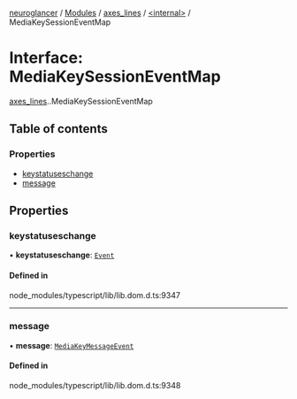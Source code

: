 [neuroglancer](../README.md) / [Modules](../modules.md) / [axes\_lines](../modules/axes_lines.md) / [<internal\>](../modules/axes_lines._internal_.md) / MediaKeySessionEventMap

# Interface: MediaKeySessionEventMap

[axes_lines](../modules/axes_lines.md).[<internal>](../modules/axes_lines._internal_.md).MediaKeySessionEventMap

## Table of contents

### Properties

- [keystatuseschange](axes_lines._internal_.MediaKeySessionEventMap.md#keystatuseschange)
- [message](axes_lines._internal_.MediaKeySessionEventMap.md#message)

## Properties

### keystatuseschange

• **keystatuseschange**: [`Event`](../modules/axes_lines._internal_.md#event)

#### Defined in

node_modules/typescript/lib/lib.dom.d.ts:9347

___

### message

• **message**: [`MediaKeyMessageEvent`](../modules/axes_lines._internal_.md#mediakeymessageevent)

#### Defined in

node_modules/typescript/lib/lib.dom.d.ts:9348
